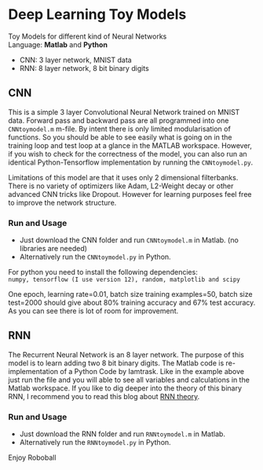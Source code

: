 # Deep Learning Toy Models
Toy Models for different kind of Neural Networks  
Language: **Matlab** and **Python**
  * CNN: 3 layer network, MNIST data  
  * RNN: 8 layer network, 8 bit binary digits
  
## CNN
This is a simple 3 layer Convolutional Neural Network trained on MNIST data. Forward pass and backward pass are all programmed into one ```CNNtoymodel.m``` m-file. By intent there is only limited modularisation of functions. So you should be able to see easily what is going on in the training loop and test loop at a glance in the MATLAB workspace. However, if you wish to check for the correctness of the model, you can also run an identical Python-Tensorflow implementation by running the ```CNNtoymodel.py```. 

Limitations of this model are that it uses only 2 dimensional filterbanks. There is no variety of optimizers like Adam, L2-Weight decay or other advanced CNN tricks like Dropout. However for learning purposes feel free to improve the network structure.
### Run and Usage
- Just download the CNN folder and run ```CNNtoymodel.m``` in Matlab.  (no libraries are needed)  
- Alternatively run the ```CNNtoymodel.py``` in Python.  

For python you need to install the following dependencies:  
```numpy, tensorflow (I use version 12), random, matplotlib and scipy```

One epoch, learning rate=0.01, batch size training examples=50, batch size test=2000 should give about 80% training accuracy and 67% test accuracy. As you can see there is lot of room for improvement.

## RNN
The Recurrent Neural Network is an 8 layer network. The purpose of this model is to  learn adding two 8 bit binary digits. The Matlab code is re-implementation of a Python Code by Iamtrask. Like in the example above just run the file and you will able to see all variables and calculations in the Matlab workspace. If you like to dig deeper into the theory of this binary RNN, I recommend you to read this blog about [RNN theory](https://iamtrask.github.io/2015/11/15/anyone-can-code-lstm/).

### Run and Usage
- Just download the RNN folder and run ```RNNtoymodel.m``` in Matlab.  
- Alternatively run the ```RNNtoymodel.py``` in Python.


Enjoy Roboball

